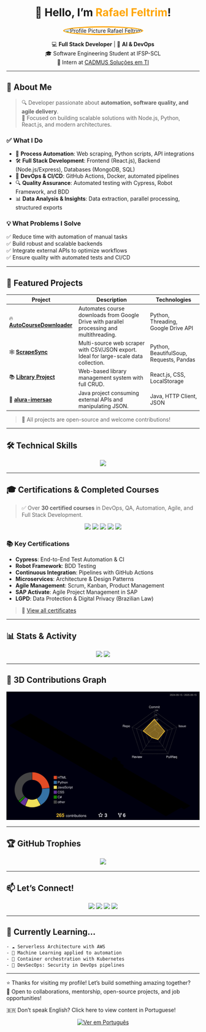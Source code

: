 <h1 align="center">
  👋 Hello, I’m <span style="color:#FFA500;">Rafael Feltrim</span>!
</h1>

<p align="center">
  <img src="https://github.com/RaFeltrim.png" width="150" height="150" style="border-radius:50%; border: 3px solid #FFA500;" alt="Profile Picture Rafael Feltrim">
</p>

<p align="center">
  💻 <b>Full Stack Developer</b> | 🤖 <b>AI & DevOps</b>  
  <br />
  🎓 Software Engineering Student at IFSP-SCL
  <br />
  🏢 Intern at <a href="https://www.cadmus.com.br">CADMUS Soluções em TI</a>
</p>

---

## 🌟 About Me

> 🔍 Developer passionate about **automation, software quality, and agile delivery**.  
> 🧠 Focused on building scalable solutions with Node.js, Python, React.js, and modern architectures.

### ✅ What I Do
- 🤖 **Process Automation**: Web scraping, Python scripts, API integrations
- 🛠️ **Full Stack Development**: Frontend (React.js), Backend (Node.js/Express), Databases (MongoDB, SQL)
- 🔄 **DevOps & CI/CD**: GitHub Actions, Docker, automated pipelines
- 🔍 **Quality Assurance**: Automated testing with Cypress, Robot Framework, and BDD
- 📊 **Data Analysis & Insights**: Data extraction, parallel processing, structured exports

### 💡 What Problems I Solve
✅ Reduce time with automation of manual tasks  
✅ Build robust and scalable backends  
✅ Integrate external APIs to optimize workflows  
✅ Ensure quality with automated tests and CI/CD

---

## 🚀 Featured Projects

| Project | Description | Technologies |
|--------|-------------|--------------|
| 🔥 [**AutoCourseDownloader**](https://github.com/RaFeltrim/AutoCourseDownloader) | Automates course downloads from Google Drive with parallel processing and multithreading. | Python, Threading, Google Drive API |
| 🕸️ [**ScrapeSync**](https://github.com/RaFeltrim/ScrapeSync) | Multi-source web scraper with CSV/JSON export. Ideal for large-scale data collection. | Python, BeautifulSoup, Requests, Pandas |
| 📚 [**Library Project**](https://github.com/RaFeltrim/Projeto-Biblioteca) | Web-based library management system with full CRUD. | React.js, CSS, LocalStorage |
| 🧪 [**alura-imersao**](https://github.com/RaFeltrim/alura-imersao) | Java project consuming external APIs and manipulating JSON. | Java, HTTP Client, JSON |

> 💬 All projects are open-source and welcome contributions!

---

## 🛠️ Technical Skills

<div align="center">
  <a href="https://skillicons.dev">
    <img src="https://skillicons.dev/icons?i=git,github,vscode,py,java,cs,dotnet,js,ts,react,angular,django,spring,html,css,bootstrap,tailwind,sass,postman,cypress,docker,linux,figma,vercel,mongodb,postgres,mysql,tensorflow,robotframework,intelij" />
  </a>
</div>

---

## 🎓 Certifications & Completed Courses

> ✅ Over **30 certified courses** in DevOps, QA, Automation, Agile, and Full Stack Development.

<div align="center">
  <img src="https://img.shields.io/badge/-DevOps%20%26%20CI_CD-333?style=flat&logo=githubactions&logoColor=white" />
  <img src="https://img.shields.io/badge/-Test%20Automation-FF6B35?style=flat&logo=cypress&logoColor=white" />
  <img src="https://img.shields.io/badge/-Agile%20Methodologies-007ACC?style=flat&logo=agile&logoColor=white" />
  <img src="https://img.shields.io/badge/-Full%20Stack%20Development-339933?style=flat&logo=node.js&logoColor=white" />
  <img src="https://img.shields.io/badge/-Python%20%26%20Automation-FFD700?style=flat&logo=python&logoColor=black" />
</div>

### 📚 Key Certifications
- **Cypress**: End-to-End Test Automation & CI
- **Robot Framework**: BDD Testing
- **Continuous Integration**: Pipelines with GitHub Actions
- **Microservices**: Architecture & Design Patterns
- **Agile Management**: Scrum, Kanban, Product Management
- **SAP Activate**: Agile Project Management in SAP
- **LGPD**: Data Protection & Digital Privacy (Brazilian Law)

> 📂 [View all certificates](https://github.com/RaFeltrim/certificates)

---

## 📊 Stats & Activity

<div align="center">
  <img height="180em" src="https://github-readme-stats.vercel.app/api?username=RaFeltrim&show_icons=true&theme=dracula&hide_border=true&count_private=true" />
  <img height="180em" src="https://github-readme-stats.vercel.app/api/top-langs/?username=RaFeltrim&layout=compact&theme=dracula&hide_border=true" />
</div>

---

## 🧩 3D Contributions Graph

<div align="center">
  <img src="https://raw.githubusercontent.com/RaFeltrim/RaFeltrim/main/profile-3d-contrib/profile-night-rainbow.svg" alt="3D Contribution Graph" />
</div>

---

## 🏆 GitHub Trophies

<div align="center">
  <img src="https://github-profile-trophy.vercel.app/?username=RaFeltrim&row=1&column=6&theme=dracula&margin-w=15&margin-h=15" />
</div>

---

## 📫 Let’s Connect!

<p align="center">
  <a href="mailto:rafeltrim@gmail.com"><img src="https://img.shields.io/badge/-Email-D14836?style=for-the-badge&logo=gmail&logoColor=white"></a>
  <a href="https://linkedin.com/in/rafael-feltrim-me"><img src="https://img.shields.io/badge/-LinkedIn-0A66C2?style=for-the-badge&logo=linkedin&logoColor=white"></a>
  <a href="https://github.com/RaFeltrim"><img src="https://img.shields.io/badge/-GitHub-181717?style=for-the-badge&logo=github&logoColor=white"></a>
  <a href="https://instagram.com/rafeltrim"><img src="https://img.shields.io/badge/-Instagram-E4405F?style=for-the-badge&logo=instagram&logoColor=white"></a>
</p>

---

## 🌱 Currently Learning...

```plaintext
- ☁️ Serverless Architecture with AWS
- 🧠 Machine Learning applied to automation
- 🐳 Container orchestration with Kubernetes
- 🔐 DevSecOps: Security in DevOps pipelines
```

---

⭐ Thanks for visiting my profile! Let’s build something amazing together?  
📩 Open to collaborations, mentorship, open-source projects, and job opportunities! 

🇧🇷 Don’t speak English? Click here to view content in Portuguese!
<div align="center">
<a href="https://github.com/RaFeltrim/README.pt-br.md">
<img src="https://img.shields.io/badge/Ver%20em%20Português-007ACC?style=for-the-badge&logo=github&logoColor=white" alt="Ver em Português">
</a>
</div>
